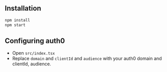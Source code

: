 
## Installation
```sh
npm install
npm start
```

## Configuring auth0
* Open `src/index.tsx`
* Replace `domain` and `clientId` and `audience` with your auth0 domain and clientId, audience.